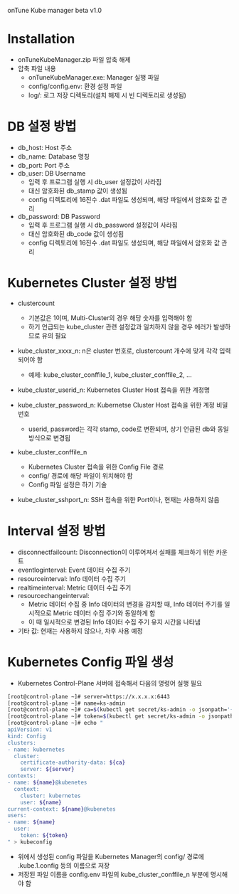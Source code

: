 onTune Kube manager beta v1.0

# Installation
- onTuneKubeManager.zip 파일 압축 해제
- 압축 파일 내용
  - onTuneKubeManager.exe: Manager 실행 파일
  - config/config.env: 환경 설정 파일
  - log/: 로그 저장 디렉토리(설치 해제 시 빈 디렉토리로 생성됨)

# DB 설정 방법
- db_host: Host 주소
- db_name: Database 명칭
- db_port: Port 주소
- db_user: DB Username
  - 입력 후 프로그램 실행 시 db_user 설정값이 사라짐
  - 대신 암호화된 db_stamp 값이 생성됨
  - config 디렉토리에 16진수 .dat 파일도 생성되며, 해당 파일에서 암호화 값 관리
- db_password: DB Password
  - 입력 후 프로그램 실행 시 db_password 설정값이 사라짐
  - 대신 암호화된 db_code 값이 생성됨
  - config 디렉토리에 16진수 .dat 파일도 생성되며, 해당 파일에서 암호화 값 관리

# Kubernetes Cluster 설정 방법
- clustercount
  - 기본값은 1이며, Multi-Cluster의 경우 해당 숫자를 입력해야 함
  - 하기 언급되는 kube_cluster 관련 설정값과 일치하지 않을 경우 에러가 발생하므로 유의 필요

- kube_cluster_xxxx_n: n은 cluster 번호로, clustercount 개수에 맞게 각각 입력되어야 함
  - 예제: kube_cluster_conffile_1, kube_cluster_conffile_2, ...
- kube_cluster_userid_n: Kubernetes Cluster Host 접속을 위한 계정명
- kube_cluster_password_n: Kubernetse Cluster Host 접속을 위한 계정 비밀번호
  - userid, password는 각각 stamp, code로 변환되며, 상기 언급된 db와 동일 방식으로 변경됨
- kube_cluster_conffile_n
  - Kubernetes Cluster 접속을 위한 Config File 경로
  - config/ 경로에 해당 파일이 위치해야 함
  - Config 파일 설정은 하기 기술
- kube_cluster_sshport_n: SSH 접속을 위한 Port이나, 현재는 사용하지 않음

# Interval 설정 방법
- disconnectfailcount: Disconnection이 이루어져서 실패를 체크하기 위한 카운트
- eventloginterval: Event 데이터 수집 주기
- resourceinterval: Info 데이터 수집 주기
- realtimeinterval: Metric 데이터 수집 주기
- resourcechangeinterval: 
  - Metric 데이터 수집 중 Info 데이터의 변경을 감지할 때, Info 데이터 주기를 일시적으로 Metric 데이터 수집 주기와 동일하게 함
  - 이 때 일시적으로 변경된 Info 데이터 수집 주기 유지 시간을 나타냄
- 기타 값: 현재는 사용하지 않으나, 차후 사용 예정

# Kubernetes Config 파일 생성
- Kubernetes Control-Plane 서버에 접속해서 다음의 명령어 실행 필요

```Bash
[root@control-plane ~]# server=https://x.x.x.x:6443
[root@control-plane ~]# name=ks-admin
[root@control-plane ~]# ca=$(kubectl get secret/ks-admin -o jsonpath='{.data.ca\.crt}')
[root@control-plane ~]# token=$(kubectl get secret/ks-admin -o jsonpath='{.data.token}' | base64 --decode)
[root@control-plane ~]# echo "
apiVersion: v1
kind: Config
clusters:
- name: kubernetes
  cluster:
    certificate-authority-data: ${ca}
    server: ${server}
contexts:
- name: ${name}@kubenetes
  context:
    cluster: kubernetes
    user: ${name}
current-context: ${name}@kubenetes
users:
- name: ${name}
  user:
    token: ${token}
" > kubeconfig
```

- 위에서 생성된 config 파일을 Kubernetes Manager의 config/ 경로에 .kube.1.config 등의 이름으로 저장
- 저장된 파일 이름을 config.env 파일의 kube_cluster_conffile_n 부분에 명시해야 함